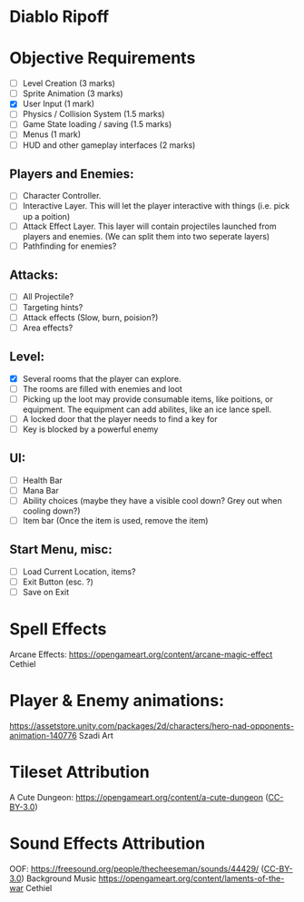 # Diablo Ripoff

# Objective Requirements

- [ ] Level Creation (3 marks)
- [ ] Sprite Animation (3 marks)
- [x] User Input (1 mark)
- [ ] Physics / Collision System (1.5 marks)
- [ ] Game State loading / saving (1.5 marks)
- [ ] Menus (1 mark)
- [ ] HUD and other gameplay interfaces (2 marks)

## Players and Enemies:
- [ ] Character Controller. 
- [ ] Interactive Layer. This will let the player interactive with things (i.e. pick up a poition)
- [ ] Attack Effect Layer. This layer will contain projectiles launched from players and enemies. (We can split them into two seperate layers)
- [ ] Pathfinding for enemies? 

## Attacks:
- [ ] All Projectile? 
- [ ] Targeting hints?
- [ ] Attack effects (Slow, burn, poision?)
- [ ] Area effects? 
## Level:
- [x] Several rooms that the player can explore. 
- [ ] The rooms are filled with enemies and loot
- [ ] Picking up the loot may provide consumable items, like poitions, or equipment. The equipment can add abilites, like an ice lance spell.
- [ ] A locked door that the player needs to find a key for
- [ ] Key is blocked by a powerful enemy

## UI:
- [ ] Health Bar
- [ ] Mana Bar
- [ ] Ability choices (maybe they have a visible cool down? Grey out when cooling down?)
- [ ] Item bar (Once the item is used, remove the item)

## Start Menu, misc:
- [ ] Load Current Location, items?
- [ ] Exit Button (esc. ?)
- [ ] Save on Exit

# Spell Effects
Arcane Effects: https://opengameart.org/content/arcane-magic-effect Cethiel

# Player & Enemy animations:
https://assetstore.unity.com/packages/2d/characters/hero-nad-opponents-animation-140776 Szadi Art
# Tileset Attribution
A Cute Dungeon: https://opengameart.org/content/a-cute-dungeon ([CC-BY-3.0](https://creativecommons.org/licenses/by/3.0/))

# Sound Effects Attribution
OOF: https://freesound.org/people/thecheeseman/sounds/44429/ ([CC-BY-3.0](https://creativecommons.org/licenses/by/3.0/))
Background Music https://opengameart.org/content/laments-of-the-war  Cethiel

